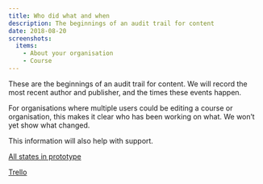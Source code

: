 ```yaml
---
title: Who did what and when
description: The beginnings of an audit trail for content
date: 2018-08-20
screenshots:
  items:
    - About your organisation
    - Course
---
```


These are the beginnings of an audit trail for content. We will record the most recent author and publisher, and the times these events happen.

For organisations where multiple users could be editing a course or organisation, this makes it clear who has been working on what. We won’t yet show what changed.

This information will also help with support.

[All states in prototype](/publish-teacher-training-courses/publish-changes/iteration-aug-15)

[Trello](https://trello.com/c/MdtRyOft/129-surface-information-about-who-and-when-the-last-draft-about-your-org-was-saved)
